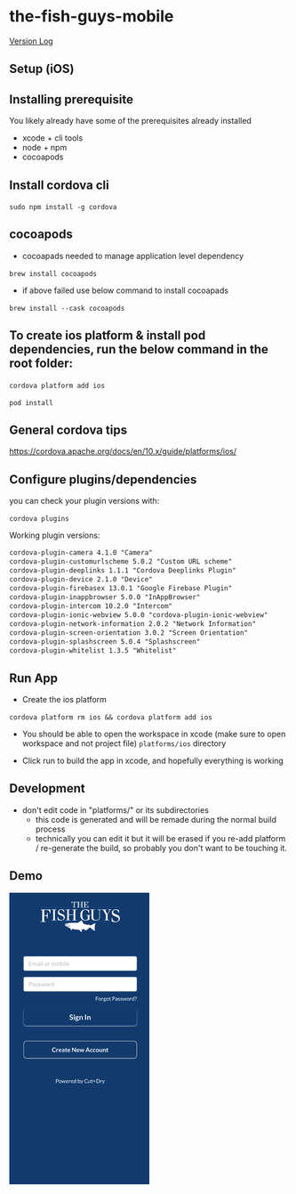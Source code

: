 # the-fish-guys-mobile

[Version Log](./version-log.md)

## Setup (iOS)

## Installing prerequisite

You likely already have some of the prerequisites already installed

- xcode + cli tools
- node + npm
- cocoapods

## Install cordova cli

`sudo npm install -g cordova`

## cocoapods

- cocoapads needed to manage application level dependency

`brew install cocoapods`

- if above failed use below command to install cocoapads

`brew install --cask cocoapods`

## To create ios platform & install pod dependencies, run the below command in the root folder:

`cordova platform add ios`

`pod install`

## General cordova tips

https://cordova.apache.org/docs/en/10.x/guide/platforms/ios/

## Configure plugins/dependencies

you can check your plugin versions with:

`cordova plugins`

Working plugin versions:

```
cordova-plugin-camera 4.1.0 "Camera"
cordova-plugin-customurlscheme 5.0.2 "Custom URL scheme"
cordova-plugin-deeplinks 1.1.1 "Cordova Deeplinks Plugin"
cordova-plugin-device 2.1.0 "Device"
cordova-plugin-firebasex 13.0.1 "Google Firebase Plugin"
cordova-plugin-inappbrowser 5.0.0 "InAppBrowser"
cordova-plugin-intercom 10.2.0 "Intercom"
cordova-plugin-ionic-webview 5.0.0 "cordova-plugin-ionic-webview"
cordova-plugin-network-information 2.0.2 "Network Information"
cordova-plugin-screen-orientation 3.0.2 "Screen Orientation"
cordova-plugin-splashscreen 5.0.4 "Splashscreen"
cordova-plugin-whitelist 1.3.5 "Whitelist"
```

## Run App

- Create the ios platform

`cordova platform rm ios && cordova platform add ios`

- You should be able to open the workspace in xcode
  (make sure to open workspace and not project file) `platforms/ios` directory

- Click run to build the app in xcode, and hopefully everything is working

## Development

- don't edit code in "platforms/" or its subdirectories
  - this code is generated and will be remade during the normal build process
  - technically you can edit it but it will be erased if you re-add platform / re-generate the build, so probably you don't want to be touching it.

## Demo
<img src="https://github.com/GetCodifyAI/the-fish-guys-mobile/blob/main/resources/login.png" style="width:50%; height:50%;"/>
